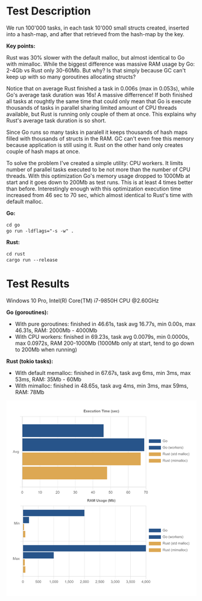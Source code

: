 # Test Description

We run 100'000 tasks, in each task 10'000 small structs created, inserted into a hash-map, and after that retrieved from the hash-map by the key.

**Key points:**

Rust was 30% slower with the default malloc, but almost identical to Go with mimalloc. While the biggest difference was massive RAM usage by Go: 2-4Gb vs Rust only 30-60Mb. But why? Is that simply because GC can't keep up with so many goroutines allocating structs?

Notice that on average Rust finished a task in 0.006s (max in 0.053s), while Go's average task duration was 16s! A massive differrence! If both finished all tasks at roughtly the same time that could only mean that Go is execute thousands of tasks in parallel sharing limited amount of CPU threads available, but Rust is running only couple of them at once. This explains why Rust's average task duration is so short.

Since Go runs so many tasks in paralell it keeps thousands of hash maps filled with thousands of structs in the RAM. GC can't even free this memory because application is still using it. Rust on the other hand only creates couple of hash maps at once.

To solve the problem I've created a simple utility: CPU workers. It limits number of parallel tasks executed to be not more than the number of CPU threads. With this optimization Go's memory usage dropped to 1000Mb at start and it goes down to 200Mb as test runs. This is at least 4 times better than before. Interestingly enough with this optimization execution time increased from 46 sec to 70 sec, which almost identical to Rust's time with default malloc.

**Go:**

```
cd go
go run -ldflags="-s -w" .
```

**Rust:**

```
cd rust
cargo run --release
```

# Test Results

Windows 10 Pro, Intel(R) Core(TM) i7-9850H CPU @2.60GHz

**Go (goroutines):**
 - With pure goroutines: finished in 46.61s, task avg 16.77s, min 0.00s, max 46.31s, RAM: 2000Mb - 4000Mb
 - With CPU workers: finished in 69.23s, task avg 0.0079s, min 0.0000s, max 0.0972s, RAM 200-1000Mb (1000Mb only at start, tend to go down to 200Mb when running)

**Rust (tokio tasks):**
 - With default memalloc: finished in 67.67s, task avg 6ms, min 3ms, max 53ms, RAM: 35Mb - 60Mb
 - With mimalloc: finished in 48.65s, task avg 4ms, min 3ms, max 59ms, RAM: 78Mb

![Chart](assets/chart1.png)
